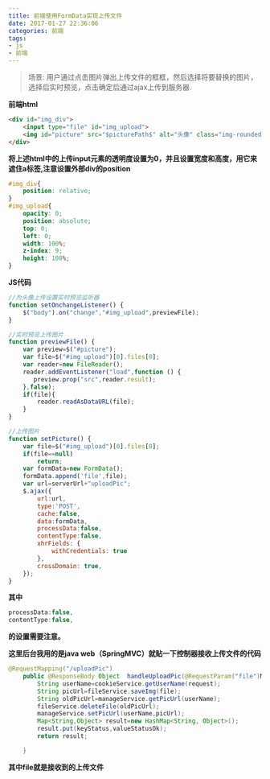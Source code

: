 ```yaml
---
title: 前端使用FormData实现上传文件
date: 2017-01-27 22:36:06
categories: 前端
tags:
- js
- 前端
---
```

>场景: 用户通过点击图片弹出上传文件的框框，然后选择将要替换的图片，选择后实时预览，点击确定后通过ajax上传到服务器.


**前端html**
```html
<div id="img_div">
    <input type="file" id="img_upload">
    <img id="picture" src="$picturePath$" alt="头像" class="img-rounded">
</div>
```

**将上述html中的上传input元素的透明度设置为0，并且设置宽度和高度，用它来遮住a标签,注意设置外部div的position**   

```css 
#img_div{
    position: relative;
}
#img_upload{
    opacity: 0;
    position: absolute;
    top: 0;
    left: 0;
    width: 100%;
    z-index: 9;
    height: 100%;
}
```

<!-- more -->

**JS代码**

```js
//为头像上传设置实时预览监听器
function setOnchangeListener() {
    $("body").on("change","#img_upload",previewFile);
}

//实时预览上传图片
function previewFile() {
    var preview=$("#picture");
    var file=$("#img_upload")[0].files[0];
    var reader=new FileReader();
    reader.addEventListener("load",function () {
       preview.prop("src",reader.result);
    },false);
    if(file){
        reader.readAsDataURL(file);
    }
}

//上传图片
function setPicture() {
    var file=$("#img_upload")[0].files[0];
    if(file==null)
        return;
    var formData=new FormData();
    formData.append('file',file);
    var url=serverUrl+"uploadPic";
    $.ajax({
        url:url,
        type:'POST',
        cache:false,
        data:formData,
        processData:false,
        contentType:false,
        xhrFields: {
            withCredentials: true
        },
        crossDomain: true,
    });
}
```
**其中**

```js
processData:false,
contentType:false,
```
**的设置需要注意。**

**这里后台我用的是java web（SpringMVC）就贴一下控制器接收上传文件的代码**

```java
@RequestMapping("/uploadPic")
    public @ResponseBody Object  handleUploadPic(@RequestParam("file")MultipartFile file, HttpServletRequest request){
        String userName=cookieService.getUserName(request);
        String picUrl=fileService.saveImg(file);
        String oldPicUrl=manageService.getPicUrl(userName);
        fileService.deleteFile(oldPicUrl);
        manageService.setPicUrl(userName,picUrl);
        Map<String,Object> result=new HashMap<String, Object>();
        result.put(keyStatus,valueStatusOk);
        return result;

    }
```
**其中file就是接收到的上传文件**
